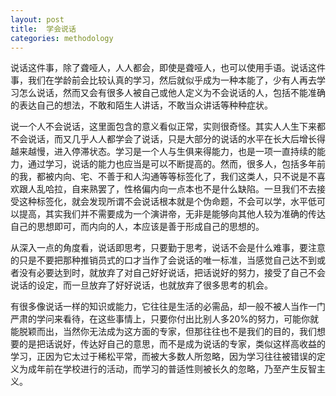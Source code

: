 ```yaml
---
layout: post
title:  学会说话
categories: methodology
---
```


说话这件事，除了聋哑人，人人都会，即使是聋哑人，也可以使用手语。说话这件事，我们在学龄前会比较认真的学习，然后就似乎成为一种本能了，少有人再去学习怎么说话，然而又会有很多人被自己或他人定义为不会说话的人，包括不能准确的表达自己的想法，不敢和陌生人讲话，不敢当众讲话等种种症状。

说一个人不会说话，这里面包含的意义看似正常，实则很奇怪。其实人人生下来都不会说话，而又几乎人人都学会了说话，只是大部分的说话的水平在长大后增长得越来越慢，进入停滞状态。学习是一个人与生俱来得能力，也是一项一直持续的能力，通过学习，说话的能力也应当是可以不断提高的。然而，很多人，包括多年前的我，都被内向、宅、不善于和人沟通等等标签化了，我们这类人，只不说是不喜欢跟人乱哈拉，自来熟罢了，性格偏内向一点本也不是什么缺陷。一旦我们不去接受这种标签化，就会发现所谓不会说话根本就是个伪命题，不会可以学，水平低可以提高，其实我们并不需要成为一个演讲帝，无非是能够向其他人较为准确的传达自己的思想即可，而内向的人，本应该是善于形成自己的思想的。

从深入一点的角度看，说话即思考，只要勤于思考，说话不会是什么难事，要注意的只是不要把那种推销员式的口才当作了会说话的唯一标准，当感觉自己达不到或者没有必要达到时，就放弃了对自己好好说话，把话说好的努力，接受了自己不会说话的设定，而一旦放弃了好好说话，也就放弃了很多思考的机会。

有很多像说话一样的知识或能力，它往往是生活的必需品，却一般不被人当作一门严肃的学问来看待，在这些事情上，只要你付出比别人多20%的努力，可能你就能脱颖而出，当然你无法成为这方面的专家，但那往往也不是我们的目的，我们想要的是把话说好，传达好自己的意思，而不是成为说话的专家，类似这样高收益的学习，正因为它太过于稀松平常，而被大多数人所忽略，因为学习往往被错误的定义为成年前在学校进行的活动，而学习的普适性则被长久的忽略，乃至产生反智主义。